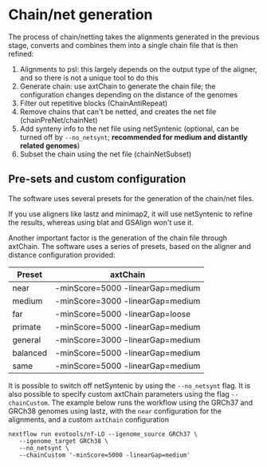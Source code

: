 # Chain/net generation
The process of chain/netting takes the alignments generated in the previous stage, converts and combines them into a single chain file that is then refined:
1. Alignments to psl: this largely depends on the output type of the aligner, and so there is not a unique tool to do this
2. Generate chain: use axtChain to generate the chain file; the configuration changes depending on the distance of the genomes 
2. Filter out repetitive blocks (ChainAntiRepeat)
3. Remove chains that can't be netted, and creates the net file (chainPreNet/chainNet)
4. Add synteny info to the net file using netSyntenic (optional, can be turned off by `--no_netsynt`; **recommended for medium and distantly related genomes**)
5. Subset the chain using the net file (chainNetSubset)

## Pre-sets and custom configuration
The software uses several presets for the generation of the chain/net files. 

If you use aligners like lastz and minimap2, it will use netSyntenic to refine the results, whereas using blat and GSAlign won't use it. 

Another important factor is the generation of the chain file through axtChain. The software uses a series of presets, based on the aligner and distance configuration provided:


|       Preset      |   axtChain    |
|-------------------|---------------|
|       near        | -minScore=5000 -linearGap=medium |
|       medium      | -minScore=3000 -linearGap=medium |
|       far         | -minScore=5000 -linearGap=loose |
|      primate      | -minScore=5000 -linearGap=medium |
|      general      | -minScore=3000 -linearGap=medium |
|       balanced    | -minScore=5000 -linearGap=medium    |
|       same        | -minScore=5000 -linearGap=medium |

It is possible to switch off netSyntenic by using the `--no_netsynt` flag.
It is also possible to specify custom axtChain parameters using the flag `--chainCustom`.
The example below runs the workflow using the GRCh37 and GRCh38 genomes using lastz, with the `near` configuration for the alignments, and a custom
`axtChain` configuration   
```
nextflow run evotools/nf-LO --igenome_source GRCh37 \
   --igenome_target GRCh38 \
   --no_netsynt \
   --chainCustom '-minScore=5000 -linearGap=medium'
```  
